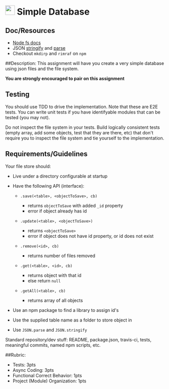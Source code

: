 <img src="https://cloud.githubusercontent.com/assets/478864/22186847/68223ce6-e0b1-11e6-8a62-0e3edc96725e.png" width=30> Simple Database
===

## Doc/Resources
* [Node fs docs](https://nodejs.org/api/fs.html)
* JSON [stringify](https://developer.mozilla.org/en-US/docs/Web/JavaScript/Reference/Global_Objects/JSON/stringify) 
and [parse](https://developer.mozilla.org/en-US/docs/Web/JavaScript/Reference/Global_Objects/JSON/parse)
* Checkout `mkdirp` and `rimraf` on `npm`

##Description:
This assignment will have you create a very simple database using json files and the file system.

**You are strongly encouraged to pair on this assignment**

## Testing
You should use TDD to drive the implementation. Note that these are E2E tests. You can write unit tests
if you have identifyable modules that can be tested (you may not). 

Do not inspect the file system in your tests. Build logically consistent tests (empty array, 
add some objects, test that they are there, etc) that don't require you to inspect the file system and tie yourself to
the implementation.

## Requirements/Guidelines
Your file store should:
* Live under a directory configurable at startup
* Have the following API (interface):
    
    * `.save(<table>, <objectToSave>, cb)`
      * returns `objectToSave` with added `_id` property
      * error if object already has id
      
    * `.update(<table>, <objectToSave>)`
      * returns `<objectToSave>`
      * error if object does not have id property, or id does not exist
    
    * `.remove(<id>, cb)`
      * returns number of files removed
    
    * `.get(<table>, <id>, cb)`
      * returns object with that id
      * else return `null`
    
    * `.getAll(<table>, cb)`
      * returns array of all objects

* Use an npm package to find a library to assign id's
* Use the supplied table name as a folder to store object in
* Use `JSON.parse` and `JSON.stringify`


Standard repository/dev stuff: README, package.json, travis-ci, tests, meaningful commits, named npm scripts, etc.

##Rubric:

* Tests: 3pts
* Async Coding: 3pts
* Functional Correct Behavior: 1pts
* Project (Module) Organization: 1pts

